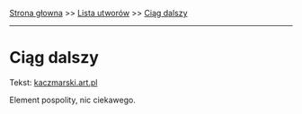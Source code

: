 [Strona głowna](../index.md) >> [Lista utworów](../list.md) >> [Ciąg dalszy](97.md)

---

# Ciąg dalszy

Tekst: [kaczmarski.art.pl](https://www.kaczmarski.art.pl/tworczosc/wiersze/ciag-dalszy/)

Element pospolity, nic ciekawego.